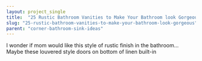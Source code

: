```yaml
---
layout: project_single
title:  "25 Rustic Bathroom Vanities to Make Your Bathroom look Gorgeous"
slug: "25-rustic-bathroom-vanities-to-make-your-bathroom-look-gorgeous"
parent: "corner-bathroom-sink-ideas"
---
```

I wonder if mom would like this style of rustic finish in the bathroom... Maybe these louvered style doors on bottom of linen built-in